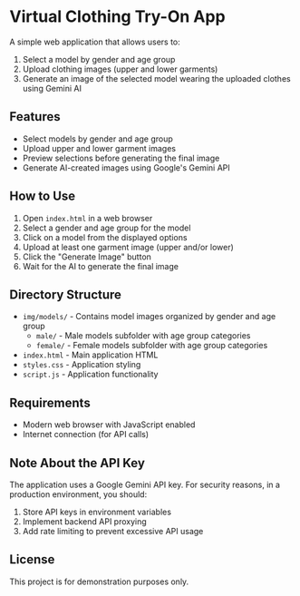 # Virtual Clothing Try-On App

A simple web application that allows users to:
1. Select a model by gender and age group
2. Upload clothing images (upper and lower garments)
3. Generate an image of the selected model wearing the uploaded clothes using Gemini AI

## Features

- Select models by gender and age group
- Upload upper and lower garment images
- Preview selections before generating the final image
- Generate AI-created images using Google's Gemini API

## How to Use

1. Open `index.html` in a web browser
2. Select a gender and age group for the model
3. Click on a model from the displayed options
4. Upload at least one garment image (upper and/or lower)
5. Click the "Generate Image" button
6. Wait for the AI to generate the final image

## Directory Structure

- `img/models/` - Contains model images organized by gender and age group
  - `male/` - Male models subfolder with age group categories
  - `female/` - Female models subfolder with age group categories
- `index.html` - Main application HTML
- `styles.css` - Application styling
- `script.js` - Application functionality

## Requirements

- Modern web browser with JavaScript enabled
- Internet connection (for API calls)

## Note About the API Key

The application uses a Google Gemini API key. For security reasons, in a production environment, you should:
1. Store API keys in environment variables
2. Implement backend API proxying
3. Add rate limiting to prevent excessive API usage

## License

This project is for demonstration purposes only. 